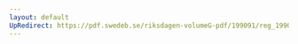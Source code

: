 ```yaml
---
layout: default
UpRedirect: https://pdf.swedeb.se/riksdagen-volumeG-pdf/199091/reg_199091/reg_199091_0337.pdf
---
```

